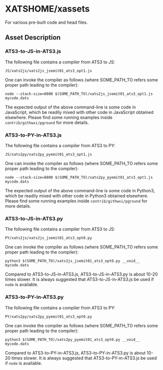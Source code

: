 # XATSHOME/xassets
For various pre-built code and head files.

## Asset Description

### ATS3-to-JS-in-ATS3.js ###

The following file
contains a compiler from ATS3 to JS:

```
JS/xats2js/xats2js_jsemit01_ats3_opt1.js
```

One can invoke the compiler as follows (where
SOME_PATH_TO refers some proper path leading to the compiler):

```
node --stack-size=8800 $(SOME_PATH_TO)/xats2js_jsemit01_ats3_opt1.js mycode.dats
```

The expected output of the above command-line is some code in JavaScript,
which be readily mixed with other code in JavaScript obtained elsewhere.
Please find some running examples inside `contrib/githwxi/pground` for
more details.

### ATS3-to-PY-in-ATS3.js ###

The following file
contains a compiler from ATS3 to PY:

```
JS/xats2py/xats2py_pyemit01_ats3_opt1.js
```

One can invoke the compiler as follows (where
SOME_PATH_TO refers some proper path leading to the compiler):

```
node --stack-size=8800 $(SOME_PATH_TO)/xats2py_pyemit01_ats3_opt1.js mycode.dats
```

The expected output of the above command-line is some code in Python3,
which be readily mixed with other code in Python3 obtained elsewhere. Please
find some running examples inside `contrib/githwxi/pground` for more details.

### ATS3-to-JS-in-ATS3.py ###

The following file
contains a compiler from ATS3 to JS:

```
PY/xats2js/xats2js_jsemit01_ats3_opt0.py
```

One can invoke the compiler as follows (where
SOME_PATH_TO refers some proper path leading to the compiler):

```
python3 $(SOME_PATH_TO)/xats2js_jsemit01_ats3_opt0.py __void__ mycode.dats
```

Compared to ATS3-to-JS-in-ATS3.js, ATS3-to-JS-in-ATS3.py is about 10-20 times
slower. It is always suggested that ATS3-to-JS-in-ATS3.js be used if `node`
is available.

### ATS3-to-PY-in-ATS3.py ###

The following file
contains a compiler from ATS3 to PY:

```
PY/xats2py/xats2py_pyemit01_ats3_opt0.py
```

One can invoke the compiler as follows (where
SOME_PATH_TO refers some proper path leading to the compiler):

```
python3 $(SOME_PATH_TO)/xats2py_pyemit01_ats3_opt0.py __void__ mycode.dats
```

Compared to ATS3-to-PY-in-ATS3.js, ATS3-to-PY-in-ATS3.py is about 10-20 times
slower. It is always suggested that ATS3-to-PY-in-ATS3.js be used if `node`
is available.
